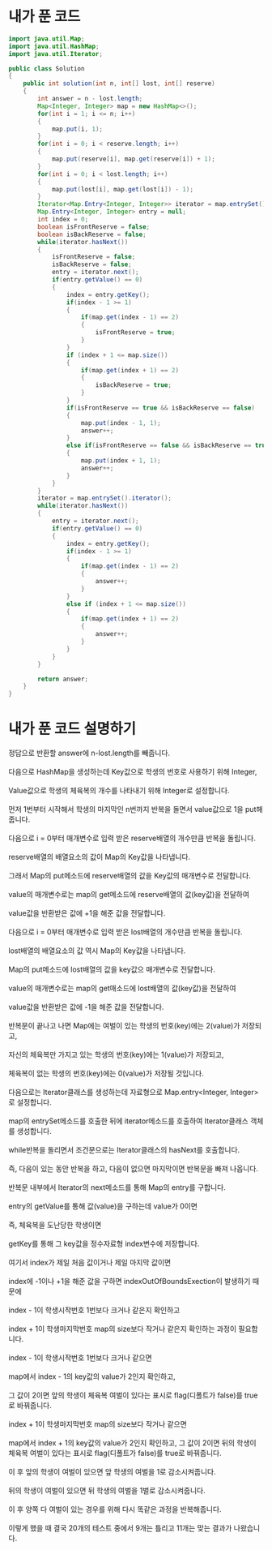# 내가 푼 코드
```java
import java.util.Map;
import java.util.HashMap;
import java.util.Iterator;

public class Solution
{
    public int solution(int n, int[] lost, int[] reserve)
    {
        int answer = n - lost.length;
        Map<Integer, Integer> map = new HashMap<>();
        for(int i = 1; i <= n; i++)
        {
            map.put(i, 1);
        }
        for(int i = 0; i < reserve.length; i++)
        {
            map.put(reserve[i], map.get(reserve[i]) + 1);
        }
        for(int i = 0; i < lost.length; i++)
        {
            map.put(lost[i], map.get(lost[i]) - 1);
        }
        Iterator<Map.Entry<Integer, Integer>> iterator = map.entrySet().iterator();
        Map.Entry<Integer, Integer> entry = null;
        int index = 0;
        boolean isFrontReserve = false;
        boolean isBackReserve = false;
        while(iterator.hasNext())
        {
            isFrontReserve = false;
            isBackReserve = false;
            entry = iterator.next();
            if(entry.getValue() == 0)
            {
                index = entry.getKey();
                if(index - 1 >= 1)
                {
                    if(map.get(index - 1) == 2)
                    {
                        isFrontReserve = true;
                    }
                }
                if (index + 1 <= map.size())
                {
                    if(map.get(index + 1) == 2)
                    {
                        isBackReserve = true;
                    }
                }
                if(isFrontReserve == true && isBackReserve == false)
                {
                    map.put(index - 1, 1);
                    answer++;
                }
                else if(isFrontReserve == false && isBackReserve == true)
                {
                    map.put(index + 1, 1);
                    answer++;
                }
            }
        }
        iterator = map.entrySet().iterator();
        while(iterator.hasNext())
        {
            entry = iterator.next();
            if(entry.getValue() == 0)
            {
                index = entry.getKey();
                if(index - 1 >= 1)
                {
                    if(map.get(index - 1) == 2)
                    {
                        answer++;
                    }
                }
                else if (index + 1 <= map.size())
                {
                    if(map.get(index + 1) == 2)
                    {
                        answer++;
                    }
                }
            }
        }

        return answer;
    }
}
```

# 내가 푼 코드 설명하기

정답으로 반환할 answer에 n-lost.length를 빼줍니다.<br><br>
다음으로 HashMap을 생성하는데 Key값으로 학생의 번호로 사용하기 위해 Integer,<br><br>
Value값으로 학생의 체육복의 개수를 나타내기 위해 Integer로 설정합니다.<br><br>
먼저 1번부터 시작해서 학생의 마지막인 n번까지 반복을 돌면서 value값으로 1을 put해줍니다.<br><br>
다음으로 i = 0부터 매개변수로 입력 받은 reserve배열의 개수만큼 반복을 돌립니다.<br><br>
reserve배열의 배열요소의 값이 Map의 Key값을 나타냅니다.<br><br>
그래서 Map의 put메소드에 reserve배열의 값을 Key값의 매개변수로 전달합니다.<br><br>
value의 매개변수로는 map의 get메소드에 reserve배열의 값(key값)을 전달하여<br><br>
value값을 반환받은 값에 +1을 해준 값을 전달합니다.<br><br>
다음으로 i = 0부터 매개변수로 입력 받은 lost배열의 개수만큼 반복을 돌립니다.<br><br>
lost배열의 배열요소의 값 역시 Map의 Key값을 나타냅니다.<br><br>
Map의 put메소드에 lost배열의 값을 key값으 매개변수로 전달합니다.<br><br>
value의 매개변수로는 map의 get매소드에 lost배열의 값(key값)을 전달하여<br><br>
value값을 반환받은 값에 -1을 해준 값을 전달합니다.<br><br>
반복문이 끝나고 나면 Map에는 여벌이 있는 학생의 번호(key)에는 2(value)가 저장되고,<br><br>
자신의 체육복만 가지고 있는 학생의 번호(key)에는 1(value)가 저장되고,<br><br>
체육복이 없는 학생의 번호(key)에는 0(value)가 저장될 것입니다.<br><br>
다음으로는 Iterator클래스를 생성하는데 자료형으로 Map.entry\<Integer, Integer\>로 설정합니다.<br><br>
map의 entrySet메소드를 호출한 뒤에 iterator메소드를 호출하여 Iterator클래스 객체를 생성합니다.<br><br>
while반복을 돌리면서 조건문으로는 Iterator클래스의 hasNext를 호출합니다.<br><br>
즉, 다음이 있는 동안 반복을 하고, 다음이 없으면 마지막이면 반복문을 빠져 나옵니다.<br><br>
반복문 내부에서 Iterator의 next메소드를 통해 Map의 entry를 구합니다.<br><br>
entry의 getValue를 통해 값(value)을 구하는데 value가 0이면<br><br>
즉, 체육복을 도난당한 학생이면<br><br>
getKey를 통해 그 key값을 정수자료형 index변수에 저장합니다.<br><br>
여기서 index가 제일 처음 값이거나 제일 마지막 값이면<br><br>
index에 -1이나 +1을 해준 값을 구하면 indexOutOfBoundsExection이 발생하기 때문에<br><br>
index - 1이 학생시작번호 1번보다 크거나 같은지 확인하고<br><br>
index + 1이 학생마지막번호 map의 size보다 작거나 같은지 확인하는 과정이 필요합니다.<br><br>
index - 1이 학생시작번호 1번보다 크거나 같으면<br><br>
map에서 index - 1의 key값의 value가 2인지 확인하고,<br><br>
그 값이 2이면 앞의 학생이 체육복 여벌이 있다는 표시로 flag(디폴트가 false)를 true로 바꿔줍니다.<br><br>
index + 1이 학생마지막번호 map의 size보다 작거나 같으면<br><br>
map에서 index + 1의 key값의 value가 2인지 확인하고,
그 값이 2이면 뒤의 학생이 체육복 여벌이 있다는 표시로 flag(디폴트가 false)를 true로 바꿔줍니다.<br><br>
이 후 앞의 학생이 여벌이 있으면 앞 학생의 여벌을 1로 감소시켜줍니다.<br><br>
뒤의 학생이 여벌이 있으면 뒤 학생의 여벌을 1벌로 감소시켜줍니다.<br><br>
이 후 양쪽 다 여벌이 있는 경우를 위해 다시 똑같은 과정을 반복해줍니다.<br><br>
이렇게 했을 때 결국 20개의 테스트 중에서 9개는 틀리고 11개는 맞는 결과가 나왔습니다.
